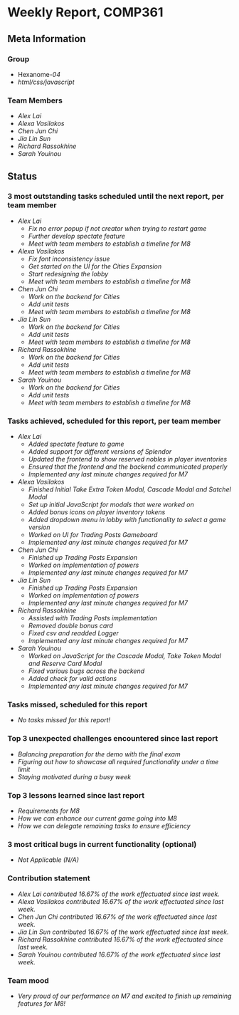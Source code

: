# Weekly Report, COMP361

## Meta Information

### Group

 * Hexanome-*04*
 * *html/css/javascript*

### Team Members

 * *Alex Lai*
 * *Alexa Vasilakos*
 * *Chen Jun Chi*
 * *Jia Lin Sun*
 * *Richard Rassokhine*
 * *Sarah Youinou*

## Status

### 3 most outstanding tasks scheduled until the next report, per team member

 * *Alex Lai*
   * *Fix no error popup if not creator when trying to restart game*
   * *Further develop spectate feature*
   * *Meet with team members to establish a timeline for M8*
 * *Alexa Vasilakos*
   * *Fix font inconsistency issue*
   * *Get started on the UI for the Cities Expansion*
   * *Start redesigning the lobby*
   * *Meet with team members to establish a timeline for M8*
 * *Chen Jun Chi*
   * *Work on the backend for Cities*
   * *Add unit tests*
   * *Meet with team members to establish a timeline for M8*
 * *Jia Lin Sun*
   * *Work on the backend for Cities*
   * *Add unit tests*
   * *Meet with team members to establish a timeline for M8*
 * *Richard Rassokhine*
   * *Work on the backend for Cities*
   * *Add unit tests*
   * *Meet with team members to establish a timeline for M8*
 * *Sarah Youinou*
   * *Work on the backend for Cities*
   * *Add unit tests*
   * *Meet with team members to establish a timeline for M8*



### Tasks achieved, scheduled for this report, per team member

 * *Alex Lai*
   * *Added spectate feature to game*
   * *Added support for different versions of Splendor*
   * *Updated the frontend to show reserved nobles in player inventories*
   * *Ensured that the frontend and the backend communicated properly*
   * *Implemented any last minute changes required for M7*
 * *Alexa Vasilakos*
   * *Finished Initial Take Extra Token Modal, Cascade Modal and Satchel Modal*
   * *Set up initial JavaScript for modals that were worked on*
   * *Added bonus icons on player inventory tokens*
   * *Added dropdown menu in lobby with functionality to select a game version*
   * *Worked on UI for Trading Posts Gameboard*
   * *Implemented any last minute changes required for M7*
 * *Chen Jun Chi*
   * *Finished up Trading Posts Expansion*
   * *Worked on implementation of powers*
   * *Implemented any last minute changes required for M7*
 * *Jia Lin Sun*
   * *Finished up Trading Posts Expansion*
   * *Worked on implementation of powers*
   * *Implemented any last minute changes required for M7*
 * *Richard Rassokhine*
   * *Assisted with Trading Posts implementation*
   * *Removed double bonus card*
   * *Fixed csv and readded Logger*
   * *Implemented any last minute changes required for M7*
 * *Sarah Youinou*
   * *Worked on JavaScript for the Cascade Modal, Take Token Modal and Reserve Card Modal*
   * *Fixed various bugs across the backend*
   * *Added check for valid actions*
   * *Implemented any last minute changes required for M7*



### Tasks missed, scheduled for this report

 * *No tasks missed for this report!*

### Top 3 unexpected challenges encountered since last report

* *Balancing preparation for the demo with the final exam*
* *Figuring out how to showcase all required functionality under a time limit*
* *Staying motivated during a busy week*



### Top 3 lessons learned since last report

* *Requirements for M8*
* *How we can enhance our current game going into M8*
* *How we can delegate remaining tasks to ensure efficiency*



### 3 most critical bugs in current functionality (optional)

 * *Not Applicable (N/A)*

### Contribution statement

 * *Alex Lai contributed 16.67% of the work effectuated since last week.*
 * *Alexa Vasilakos contributed 16.67% of the work effectuated since last week.*
 * *Chen Jun Chi contributed 16.67% of the work effectuated since last week.*
 * *Jia Lin Sun contributed 16.67% of the work effectuated since last week.*
 * *Richard Rassokhine contributed 16.67% of the work effectuated since last week.*
 * *Sarah Youinou contributed 16.67% of the work effectuated since last week.*

### Team mood

 * *Very proud of our performance on M7 and excited to finish up remaining features for M8!*
